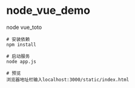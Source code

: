 # node_vue_demo
node vue_toto
```
# 安装依赖
npm install

# 启动服务
node app.js

# 预览
浏览器地址栏输入localhost:3000/static/index.html
```
